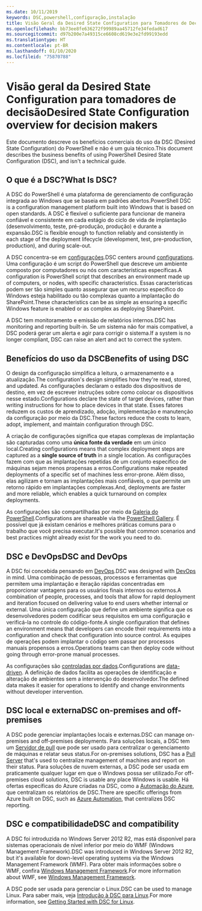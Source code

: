 ```yaml
---
ms.date: 10/11/2019
keywords: DSC,powershell,configuração,instalação
title: Visão Geral da Desired State Configuration para Tomadores de Decisão
ms.openlocfilehash: bb73ee8fe636272f99989aa45712fe34fedad617
ms.sourcegitcommit: d97b200e7a49315ce6608cd619e3e2fd99193edd
ms.translationtype: HT
ms.contentlocale: pt-BR
ms.lasthandoff: 01/10/2020
ms.locfileid: "75870788"
---
```

# <a name="desired-state-configuration-overview-for-decision-makers"></a><span data-ttu-id="0d807-103">Visão geral da Desired State Configuration para tomadores de decisão</span><span class="sxs-lookup"><span data-stu-id="0d807-103">Desired State Configuration overview for decision makers</span></span>

<span data-ttu-id="0d807-104">Este documento descreve os benefícios comerciais do uso da DSC (Desired State Configuration) do PowerShell e não é um guia técnico.</span><span class="sxs-lookup"><span data-stu-id="0d807-104">This document describes the business benefits of using PowerShell Desired State Configuration (DSC), and isn't a technical guide.</span></span>

## <a name="what-is-dsc"></a><span data-ttu-id="0d807-105">O que é a DSC?</span><span class="sxs-lookup"><span data-stu-id="0d807-105">What Is DSC?</span></span>

<span data-ttu-id="0d807-106">A DSC do PowerShell é uma plataforma de gerenciamento de configuração integrada ao Windows que se baseia em padrões abertos.</span><span class="sxs-lookup"><span data-stu-id="0d807-106">PowerShell DSC is a configuration management platform built into Windows that is based on open standards.</span></span> <span data-ttu-id="0d807-107">A DSC é flexível o suficiente para funcionar de maneira confiável e consistente em cada estágio do ciclo de vida de implantação (desenvolvimento, teste, pré-produção, produção) e durante a expansão.</span><span class="sxs-lookup"><span data-stu-id="0d807-107">DSC is flexible enough to function reliably and consistently in each stage of the deployment lifecycle (development, test, pre-production, production), and during scale-out.</span></span>

<span data-ttu-id="0d807-108">A DSC concentra-se em [configurações](../configurations/configurations.md).</span><span class="sxs-lookup"><span data-stu-id="0d807-108">DSC centers around [configurations](../configurations/configurations.md).</span></span> <span data-ttu-id="0d807-109">Uma configuração é um script do PowerShell que descreve um ambiente composto por computadores ou nós com características específicas.</span><span class="sxs-lookup"><span data-stu-id="0d807-109">A configuration is PowerShell script that describes an environment made up of computers, or nodes, with specific characteristics.</span></span> <span data-ttu-id="0d807-110">Essas características podem ser tão simples quanto assegurar que um recurso específico do Windows esteja habilitado ou tão complexas quanto a implantação do SharePoint.</span><span class="sxs-lookup"><span data-stu-id="0d807-110">These characteristics can be as simple as ensuring a specific Windows feature is enabled or as complex as deploying SharePoint.</span></span>

<span data-ttu-id="0d807-111">A DSC tem monitoramento e emissão de relatórios internos.</span><span class="sxs-lookup"><span data-stu-id="0d807-111">DSC has monitoring and reporting built-in.</span></span> <span data-ttu-id="0d807-112">Se um sistema não for mais compatível, a DSC poderá gerar um alerta e agir para corrigir o sistema.</span><span class="sxs-lookup"><span data-stu-id="0d807-112">If a system is no longer compliant, DSC can raise an alert and act to correct the system.</span></span>

## <a name="benefits-of-using-dsc"></a><span data-ttu-id="0d807-113">Benefícios do uso da DSC</span><span class="sxs-lookup"><span data-stu-id="0d807-113">Benefits of using DSC</span></span>

<span data-ttu-id="0d807-114">O design da configuração simplifica a leitura, o armazenamento e a atualização.</span><span class="sxs-lookup"><span data-stu-id="0d807-114">The configuration's design simplifies how they're read, stored, and updated.</span></span> <span data-ttu-id="0d807-115">As configurações declaram o estado dos dispositivos de destino, em vez de escrever instruções sobre como colocar os dispositivos nesse estado.</span><span class="sxs-lookup"><span data-stu-id="0d807-115">Configurations declare the state of target devices, rather than writing instructions for how to place devices in that state.</span></span> <span data-ttu-id="0d807-116">Esses fatores reduzem os custos de aprendizado, adoção, implementação e manutenção da configuração por meio da DSC.</span><span class="sxs-lookup"><span data-stu-id="0d807-116">These factors reduce the costs to learn, adopt, implement, and maintain configuration through DSC.</span></span>

<span data-ttu-id="0d807-117">A criação de configurações significa que etapas complexas de implantação são capturadas como uma **única fonte da verdade** em um único local.</span><span class="sxs-lookup"><span data-stu-id="0d807-117">Creating configurations means that complex deployment steps are captured as a **single source of truth** in a single location.</span></span> <span data-ttu-id="0d807-118">As configurações fazem com que as implantações repetidas de um conjunto específico de máquinas sejam menos propensas a erros.</span><span class="sxs-lookup"><span data-stu-id="0d807-118">Configurations make repeated deployments of a specific set of machines less error-prone.</span></span> <span data-ttu-id="0d807-119">Além disso, elas agilizam e tornam as implantações mais confiáveis, o que permite um retorno rápido em implantações complexas.</span><span class="sxs-lookup"><span data-stu-id="0d807-119">And, deployments are faster and more reliable, which enables a quick turnaround on complex deployments.</span></span>

<span data-ttu-id="0d807-120">As configurações são compartilhadas por meio da [Galeria do PowerShell](https://powershellgallery.com).</span><span class="sxs-lookup"><span data-stu-id="0d807-120">Configurations are shareable via the [PowerShell Gallery](https://powershellgallery.com).</span></span> <span data-ttu-id="0d807-121">É possível que já existam cenários e melhores práticas comuns para o trabalho que você precisa executar.</span><span class="sxs-lookup"><span data-stu-id="0d807-121">It's possible that common scenarios and best practices might already exist for the work you need to do.</span></span>

## <a name="dsc-and-devops"></a><span data-ttu-id="0d807-122">DSC e DevOps</span><span class="sxs-lookup"><span data-stu-id="0d807-122">DSC and DevOps</span></span>

<span data-ttu-id="0d807-123">A DSC foi concebida pensando em [DevOps](/archive/blogs/ashleymcglone/devops-for-n00bs-ie-windows-people-like-me).</span><span class="sxs-lookup"><span data-stu-id="0d807-123">DSC was designed with [DevOps](/archive/blogs/ashleymcglone/devops-for-n00bs-ie-windows-people-like-me) in mind.</span></span> <span data-ttu-id="0d807-124">Uma combinação de pessoas, processos e ferramentas que permitem uma implantação e iteração rápidas concentradas em proporcionar vantagens para os usuários finais internos ou externos.</span><span class="sxs-lookup"><span data-stu-id="0d807-124">A combination of people, processes, and tools that allow for rapid deployment and iteration focused on delivering value to end users whether internal or external.</span></span> <span data-ttu-id="0d807-125">Uma única configuração que define um ambiente significa que os desenvolvedores podem codificar seus requisitos em uma configuração e verificá-la no controle do código-fonte.</span><span class="sxs-lookup"><span data-stu-id="0d807-125">A single configuration that defines an environment means that developers can encode their requirements into a configuration and check that configuration into source control.</span></span> <span data-ttu-id="0d807-126">As equipes de operações podem implantar o código sem passar por processos manuais propensos a erros.</span><span class="sxs-lookup"><span data-stu-id="0d807-126">Operations teams can then deploy code without going through error-prone manual processes.</span></span>

<span data-ttu-id="0d807-127">As configurações são [controladas por dados](../configurations/configData.md).</span><span class="sxs-lookup"><span data-stu-id="0d807-127">Configurations are [data-driven](../configurations/configData.md).</span></span> <span data-ttu-id="0d807-128">A definição de dados facilita as operações de identificação e alteração de ambientes sem a intervenção do desenvolvedor.</span><span class="sxs-lookup"><span data-stu-id="0d807-128">The defined data makes it easier for operations to identify and change environments without developer intervention.</span></span>

## <a name="dsc-on-premises-and-off-premises"></a><span data-ttu-id="0d807-129">DSC local e externa</span><span class="sxs-lookup"><span data-stu-id="0d807-129">DSC on-premises and off-premises</span></span>

<span data-ttu-id="0d807-130">A DSC pode gerenciar implantações locais e externas.</span><span class="sxs-lookup"><span data-stu-id="0d807-130">DSC can manage on-premises and off-premises deployments.</span></span> <span data-ttu-id="0d807-131">Para soluções locais, a DSC tem um [Servidor de pull](../pull-server/pullServer.md) que pode ser usado para centralizar o gerenciamento de máquinas e relatar seus status.</span><span class="sxs-lookup"><span data-stu-id="0d807-131">For on-premises solutions, DSC has a [Pull Server](../pull-server/pullServer.md) that's used to centralize management of machines and report on their status.</span></span> <span data-ttu-id="0d807-132">Para soluções de nuvem externas, a DSC pode ser usada em praticamente qualquer lugar em que o Windows possa ser utilizado.</span><span class="sxs-lookup"><span data-stu-id="0d807-132">For off-premises cloud solutions, DSC is usable any place Windows is usable.</span></span>
<span data-ttu-id="0d807-133">Há ofertas específicas do Azure criadas na DSC, como a [Automação do Azure](/azure/automation), que centralizam os relatórios de DSC.</span><span class="sxs-lookup"><span data-stu-id="0d807-133">There are specific offerings from Azure built on DSC, such as [Azure Automation](/azure/automation), that centralizes DSC reporting.</span></span>

## <a name="dsc-and-compatibility"></a><span data-ttu-id="0d807-134">DSC e compatibilidade</span><span class="sxs-lookup"><span data-stu-id="0d807-134">DSC and compatibility</span></span>

<span data-ttu-id="0d807-135">A DSC foi introduzida no Windows Server 2012 R2, mas está disponível para sistemas operacionais de nível inferior por meio do WMF (Windows Management Framework).</span><span class="sxs-lookup"><span data-stu-id="0d807-135">DSC was introduced in Windows Server 2012 R2, but it's available for down-level operating systems via the Windows Management Framework (WMF).</span></span> <span data-ttu-id="0d807-136">Para obter mais informações sobre o WMF, confira [Windows Management Framework](/powershell/scripting/wmf/overview).</span><span class="sxs-lookup"><span data-stu-id="0d807-136">For more information about WMF, see [Windows Management Framework](/powershell/scripting/wmf/overview).</span></span>

<span data-ttu-id="0d807-137">A DSC pode ser usada para gerenciar o Linux.</span><span class="sxs-lookup"><span data-stu-id="0d807-137">DSC can be used to manage Linux.</span></span> <span data-ttu-id="0d807-138">Para saber mais, veja [Introdução à DSC para Linux](../getting-started/lnxGettingStarted.md).</span><span class="sxs-lookup"><span data-stu-id="0d807-138">For more information, see [Getting Started with DSC for Linux](../getting-started/lnxGettingStarted.md).</span></span>
